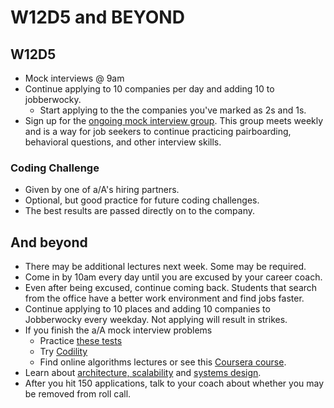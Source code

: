 # W12D5 and BEYOND

## W12D5
* Mock interviews @ 9am
* Continue applying to 10 companies per day and adding 10 to jobberwocky.
    * Start applying to the the companies you've marked as 2s and 1s.
* Sign up for the [ongoing mock interview group][pairboarding]. This group meets weekly and is a way for job seekers to continue practicing pairboarding, behavioral questions, and other interview skills.

### Coding Challenge
* Given by one of a/A's hiring partners.
* Optional, but good practice for future coding challenges.
* The best results are passed directly on to the company.


## And beyond
* There may be additional lectures next week. Some may be required.
* Come in by 10am every day until you are excused by your career coach.  
* Even after being excused, continue coming back.  Students that search from the office have a better work environment and find jobs faster.
* Continue applying to 10 places and adding 10 companies to Jobberwocky every weekday. Not applying will result in strikes.
* If you finish the a/A mock interview problems
    * Practice [these tests][algo-specs]
    * Try [Codility][codility]
    * Find online algorithms lectures or see this [Coursera course][Coursera].
* Learn about [architecture, scalability][hiredintech] and [systems design][systemsdesign].
* After you hit 150 applications, talk to your coach about whether you may be removed from roll call.  

[Coursera]: https://www.coursera.org/course/algo
[algo-specs]: https://github.com/jaysonvirissimo/practice-thy-algorithms
[codility]: https://codility.com/demo/train/
[systemsdesign]: ../further_readings/systems-design.md
[hiredintech]: http://www.hiredintech.com/system-design/
[pairboarding]: https://github.com/appacademy/job-search-curriculum/blob/master/ongoing-education/pairboarding-group.md
